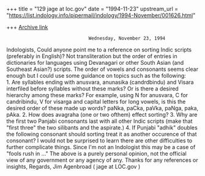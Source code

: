 +++
title = "129 jage at loc.gov"
date = "1994-11-23"
upstream_url = "https://list.indology.info/pipermail/indology/1994-November/001626.html"

+++
[Archive link](https://list.indology.info/pipermail/indology/1994-November/001626.html)

                                  Wednesday, November 23, 1994
Indologists,
     Could anyone point me to a reference on sorting Indic scripts
(preferably in English)?  Not transliteration but the order of
entries in dictionaries for languages using Devanagari or other
South Asian (and Southeast Asian?) scripts.  The order of vowels
and consonants seems clear enough but I could use some guidance
on topics such as the following:  
     1. Are syllables ending with anusvara, anunasika (candrdbindu)
and Visara interfiled before syllables without these marks? Or is
there a desired hierarchy among these marks?  For example, using
N for anusvara, C for candribindu, V for visarga and capital
letters for long vowels, is this the desired order of these
made up words?  paNka, paCka, paVka, paNga, paka, pAka.
     2.  How does avagraha (one or two ofthem) effect sorting?
     3.  Why are the first two Panjabi consonants last with all
other Indic scripts (make that "first three" the two silibants
and the aspirate.)
     4.  If Punjabi "adhik" doubles the following consonant
should sorting treat it as another occurence of that consonant?
     I would not be surprised to learn there are other difficulties
to further complicate things.  Since I'm not an Indologist this
may be a case of "fools rush in ..."
     The above is a purely personal opinion, not the official view
of any government or any agency of any.
     Thanks for any references or insights,
          Regards,
               Jim Agenbroad ( jage at LOC.gov )





